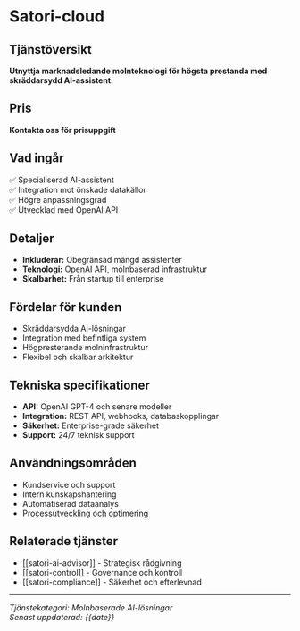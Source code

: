 # Satori-cloud

## Tjänstöversikt
**Utnyttja marknadsledande molnteknologi för högsta prestanda med skräddarsydd AI-assistent.**

## Pris
**Kontakta oss för prisuppgift**

## Vad ingår
✅ Specialiserad AI-assistent  
✅ Integration mot önskade datakällor  
✅ Högre anpassningsgrad  
✅ Utvecklad med OpenAI API  

## Detaljer
- **Inkluderar:** Obegränsad mängd assistenter
- **Teknologi:** OpenAI API, molnbaserad infrastruktur
- **Skalbarhet:** Från startup till enterprise

## Fördelar för kunden
- Skräddarsydda AI-lösningar
- Integration med befintliga system
- Högpresterande molninfrastruktur
- Flexibel och skalbar arkitektur

## Tekniska specifikationer
- **API:** OpenAI GPT-4 och senare modeller
- **Integration:** REST API, webhooks, databaskopplingar
- **Säkerhet:** Enterprise-grade säkerhet
- **Support:** 24/7 teknisk support

## Användningsområden
- Kundservice och support
- Intern kunskapshantering
- Automatiserad dataanalys
- Processutveckling och optimering

## Relaterade tjänster
- [[satori-ai-advisor]] - Strategisk rådgivning
- [[satori-control]] - Governance och kontroll
- [[satori-compliance]] - Säkerhet och efterlevnad

---
*Tjänstekategori: Molnbaserade AI-lösningar*  
*Senast uppdaterad: {{date}}*